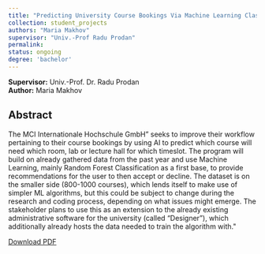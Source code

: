 ```yaml
---
title: "Predicting University Course Bookings Via Machine Learning Classification "
collection: student_projects
authors: "Maria Makhov"
supervisor: "Univ.-Prof Radu Prodan"
permalink:
status: ongoing
degree: 'bachelor'
---
```

**Supervisor:** Univ.-Prof. Dr. Radu Prodan  
**Author:** Maria Makhov
## Abstract 

The MCI Internationale Hochschule GmbH” seeks to improve their workflow pertaining to their course bookings by using AI to predict which course will need which room, lab or lecture hall for which timeslot. The program will build on already gathered data from the past year and use Machine Learning, mainly Random Forest Classification as a first base, to provide recommendations for the user to then accept or decline. The dataset is on the smaller side (800-1000 courses), which lends itself to make use of simpler ML algorithms, but this could be subject to change during the research and coding process, depending on what issues might emerge. The stakeholder plans to use this as an extension to the already existing administrative software for the university (called “Designer”), which additionally already hosts the data needed to train the algorithm with."




[Download PDF]()
